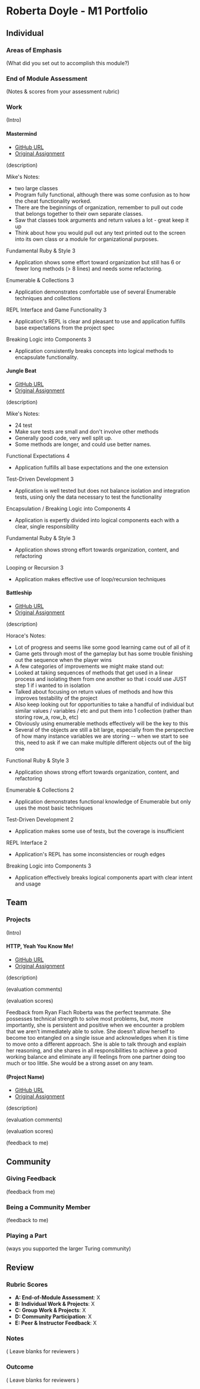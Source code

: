 # Roberta Doyle - M1 Portfolio

## Individual

### Areas of Emphasis

(What did you set out to accomplish this module?)

### End of Module Assessment

(Notes & scores from your assessment rubric)

### Work

(Intro)

#### Mastermind

* [GitHub URL](https://github.com/roscalabrin/mastermind)
* [Original Assignment](https://github.com/turingschool/curriculum/blob/master/source/projects/mastermind.markdown)

(description)

Mike's Notes:

* two large classes
* Program fully functional, although there was some confusion as to how the cheat functionality worked.
* There are the beginnings of organization, remember to pull out code that belongs together to their own separate classes.
* Saw that classes took arguments and return values a lot - great keep it up
* Think about how you would pull out any text printed out to the screen into its own class or a module for organizational purposes.

Fundamental Ruby & Style                3
* Application shows some effort toward organization but still has 6 or fewer long methods (> 8 lines) and needs some refactoring.

Enumerable & Collections                3
* Application demonstrates comfortable use of several Enumerable techniques and collections

REPL Interface and Game Functionality   3
* Application's REPL is clear and pleasant to use and application fulfills base expectations from the project spec

Breaking Logic into Components          3
* Application consistently breaks concepts into logical methods to encapsulate functionality.

#### Jungle Beat

* [GitHub URL](https://github.com/roscalabrin/jungle_beat)
* [Original Assignment](https://github.com/turingschool/curriculum/blob/master/source/projects/jungle_beat.markdown)

(description)

Mike's Notes:

* 24 test
* Make sure tests are small and don't involve other methods
* Generally good code, very well split up.
* Some methods are longer, and could use better names.

Functional Expectations                         4
* Application fulfills all base expectations and the one extension

Test-Driven Development                         3
* Application is well tested but does not balance isolation and integration tests, using only the data necessary to test the functionality

Encapsulation / Breaking Logic into Components  4
* Application is expertly divided into logical components each with a clear, single responsibility

Fundamental Ruby & Style                        3
* Application shows strong effort towards organization, content, and refactoring

Looping or Recursion                            3
* Application makes effective use of loop/recursion techniques

#### Battleship

* [GitHub URL](https://github.com/roscalabrin/battleship)
* [Original Assignment]()

(description)

Horace's Notes:

* Lot of progress and seems like some good learning came out of all of it
* Game gets through most of the gameplay but has some trouble finishing out the sequence when the player wins
* A few categories of improvements we might make stand out:
* Looked at taking sequences of methods that get used in a linear process and isolating them from one another so that i could use JUST step 1 if i wanted to in isolation
* Talked about focusing on return values of methods and how this improves testability of the project
* Also keep looking out for opportunities to take a handful of individual but similar values / variables / etc and put them into 1 collection (rather than storing row_a, row_b, etc)
* Obviously using enumerable methods effectively will be the key to this
* Several of the objects are still a bit large, especially from the perspective of how many instance variables we are storing -- when we start to see this, need to ask if we can make multiple different objects out of the big one

Functional Ruby & Style          3
* Application shows strong effort towards organization, content, and refactoring

Enumerable & Collections         2
* Application demonstrates functional knowledge of Enumerable but only uses the most basic techniques

Test-Driven Development          2
* Application makes some use of tests, but the coverage is insufficient

REPL Interface                   2
* Application's REPL has some inconsistencies or rough edges

Breaking Logic into Components   3
* Application effectively breaks logical components apart with clear intent and usage


## Team

### Projects

(Intro)

#### HTTP, Yeah You Know Me!

* [GitHub URL](https://github.com/ryanflach/httpyykm)
* [Original Assignment](https://github.com/turingschool/curriculum/blob/master/source/projects/http_yeah_you_know_me.markdown)

(description)

(evaluation comments)

(evaluation scores)

Feedback from Ryan Flach
Roberta was the perfect teammate. She possesses technical strength to solve most problems, but, more importantly, she is persistent and positive when we encounter a problem that we aren’t immediately able to solve. She doesn’t allow herself to become too entangled on a single issue and acknowledges when it is time to move onto a different approach. She is able to talk through and explain her reasoning, and she shares in all responsibilities to achieve a good working balance and eliminate any ill feelings from one partner doing too much or too little. She would be a strong asset on any team.

#### (Project Name)

* [GitHub URL]()
* [Original Assignment]()

(description)

(evaluation comments)

(evaluation scores)

(feedback to me)


## Community

### Giving Feedback

(feedback from me)

### Being a Community Member

(feedback to me)


### Playing a Part

(ways you supported the larger Turing community)

## Review

### Rubric Scores

* **A: End-of-Module Assessment**: X
* **B: Individual Work & Projects**: X
* **C: Group Work & Projects**: X
* **D: Community Participation**: X
* **E: Peer & Instructor Feedback**: X

### Notes

( Leave blanks for reviewers )

### Outcome

( Leave blanks for reviewers )
